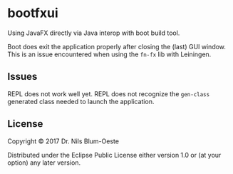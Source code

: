# bootfxui

Using JavaFX directly via Java interop with boot build tool.

Boot does exit the application properly after closing the (last) GUI window. This is an issue
encountered when using the `fn-fx` lib with Leiningen.

## Issues

REPL does not work well yet. REPL does not recognize the `gen-class` generated class
needed to launch the application.

## License

Copyright © 2017 Dr. Nils Blum-Oeste

Distributed under the Eclipse Public License either version 1.0 or (at
your option) any later version.
